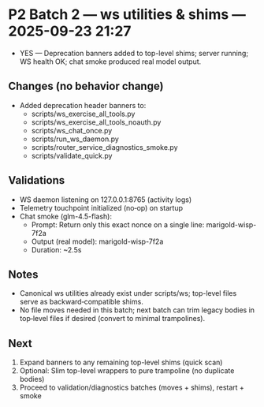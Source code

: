 # P2 Batch 2 — ws utilities & shims — 2025-09-23 21:27

- YES — Deprecation banners added to top-level shims; server running; WS health OK; chat smoke produced real model output.

## Changes (no behavior change)
- Added deprecation header banners to:
  - scripts/ws_exercise_all_tools.py
  - scripts/ws_exercise_all_tools_noauth.py
  - scripts/ws_chat_once.py
  - scripts/run_ws_daemon.py
  - scripts/router_service_diagnostics_smoke.py
  - scripts/validate_quick.py

## Validations
- WS daemon listening on 127.0.0.1:8765 (activity logs)
- Telemetry touchpoint initialized (no‑op) on startup
- Chat smoke (glm-4.5-flash):
  - Prompt: Return only this exact nonce on a single line: marigold-wisp-7f2a
  - Output (real model): marigold-wisp-7f2a
  - Duration: ~2.5s

## Notes
- Canonical ws utilities already exist under scripts/ws; top-level files serve as backward‑compatible shims.
- No file moves needed in this batch; next batch can trim legacy bodies in top‑level files if desired (convert to minimal trampolines).

## Next
1) Expand banners to any remaining top-level shims (quick scan)
2) Optional: Slim top-level wrappers to pure trampoline (no duplicate bodies)
3) Proceed to validation/diagnostics batches (moves + shims), restart + smoke

